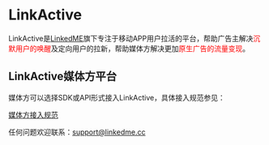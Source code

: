 # LinkActive

LinkActive是[LinkedME](http://www.linkedme.cc)旗下专注于移动APP用户拉活的平台，帮助广告主解决<font color="red">沉默用户的唤醒</font>及定向用户的拉新，帮助媒体方解决更加<font color="red">原生广告的流量变现</font>。

## LinkActive媒体方平台

媒体方可以选择SDK或API形式接入LinkActive，具体接入规范参见：

[媒体方接入规范](/standard.md)

任何问题欢迎联系：support@linkedme.cc



